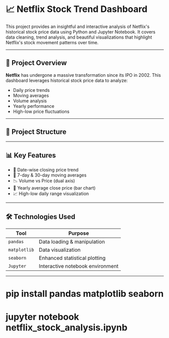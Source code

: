 
# 📈 Netflix Stock Trend Dashboard

This project provides an insightful and interactive analysis of Netflix's historical stock price data using Python and Jupyter Notebook. It covers data cleaning, trend analysis, and beautiful visualizations that highlight Netflix's stock movement patterns over time.

---

## 🧠 Project Overview

**Netflix** has undergone a massive transformation since its IPO in 2002. This dashboard leverages historical stock price data to analyze:
- Daily price trends
- Moving averages
- Volume analysis
- Yearly performance
- High-low price fluctuations

---

## 📁 Project Structure

---

## 📊 Key Features

- 📅 Date-wise closing price trend
- 🔄 7-day & 30-day moving averages
- 📉 Volume vs Price (dual axis)
- 📆 Yearly average close price (bar chart)
- 📈 High-low daily range visualization

---

## 🛠️ Technologies Used

| Tool          | Purpose                          |
|---------------|----------------------------------|
| `pandas`      | Data loading & manipulation      |
| `matplotlib`  | Data visualization               |
| `seaborn`     | Enhanced statistical plotting    |
| `Jupyter`     | Interactive notebook environment |

---

# pip install pandas matplotlib seaborn
# jupyter notebook netflix_stock_analysis.ipynb



